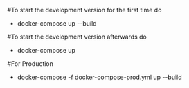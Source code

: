 #To start the development version for the first time do

- docker-compose up --build

#To start the development version afterwards do

- docker-compose up

#For Production

- docker-compose -f docker-compose-prod.yml up --build
